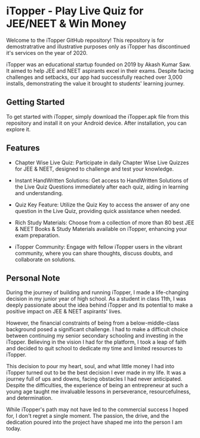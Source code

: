 # iTopper - Play Live Quiz for JEE/NEET & Win Money

Welcome to the iTopper GitHub repository! This repository is for demostratrative and illustrative purposes only as iTopper has discontinued it's services on the year of 2020.

iTopper was an educational startup founded on 2019 by Akash Kumar Saw. It aimed to help JEE and NEET aspirants excel in their exams. Despite facing challenges and setbacks, our app had successfully reached over 3,000 installs, demonstrating the value it brought to students' learning journey.

## Getting Started

To get started with iTopper, simply download the iTopper.apk file from this repository and install it on your Android device. After installation, you can explore it.

## Features

- Chapter Wise Live Quiz: Participate in daily Chapter Wise Live Quizzes for JEE & NEET, designed to challenge and test your knowledge.

- Instant HandWritten Solutions: Get access to HandWritten Solutions of the Live Quiz Questions immediately after each quiz, aiding in learning and understanding.

- Quiz Key Feature: Utilize the Quiz Key to access the answer of any one question in the Live Quiz, providing quick assistance when needed.

- Rich Study Materials: Choose from a collection of more than 80 best JEE & NEET Books & Study Materials available on iTopper, enhancing your exam preparation.

- iTopper Community: Engage with fellow iTopper users in the vibrant community, where you can share thoughts, discuss doubts, and collaborate on solutions.

## Personal Note
During the journey of building and running iTopper, I made a life-changing decision in my junior year of high school. As a student in class 11th, I was deeply passionate about the idea behind iTopper and its potential to make a positive impact on JEE & NEET aspirants' lives.

However, the financial constraints of being from a below-middle-class background posed a significant challenge. I had to make a difficult choice between continuing my senior secondary schooling and investing in the iTopper. Believing in the vision I had for the platform, I took a leap of faith and decided to quit school to dedicate my time and limited resources to iTopper.

This decision to pour my heart, soul, and what little money I had into iTopper turned out to be the best decision I ever made in my life. It was a journey full of ups and downs, facing obstacles I had never anticipated. Despite the difficulties, the experience of being an entrepreneur at such a young age taught me invaluable lessons in perseverance, resourcefulness, and determination.

While iTopper's path may not have led to the commercial success I hoped for, I don't regret a single moment. The passion, the drive, and the dedication poured into the project have shaped me into the person I am today.
